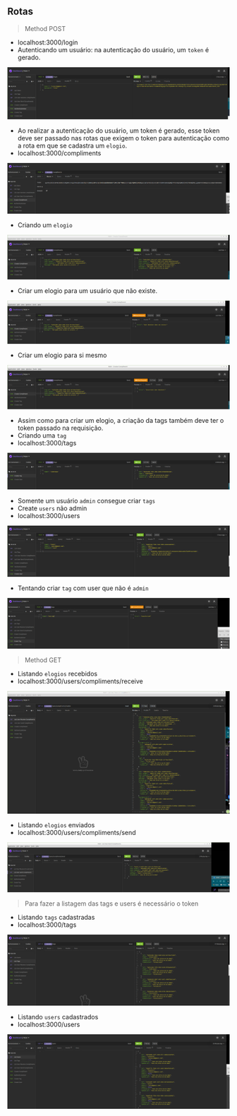 ## Rotas

> Method POST

- localhost:3000/login
- Autenticando um usuário: na autenticação do usuário, um `token` é gerado.

![](../images/user-auth.png)

- Ao realizar a autenticação do usuário, um token é gerado, esse token deve ser passado nas rotas que exigem o token para autenticação como a rota em que se cadastra um `elogio`.
- localhost:3000/compliments

![](../images/token-compliment.png)

- Criando um `elogio`

![](../images/elogio.png)

- Criar um elogio para um usuário que não existe.

![](../images/elogio-user-inexistente.png)

- Criar um elogio para si mesmo

![](../images/elogioparasimesmo.png)

- Assim como para criar um elogio, a criação da tags também deve ter o token passado na requisição.
- Criando uma `tag`
- localhost:3000/tags

![](../images/tags.png)

- Somente um usuário `admin` consegue criar `tags`
- Create `users` não admin
- localhost:3000/users

![](../images/create-user.png)

- Tentando criar `tag` com user que não é `admin`

![](../images/new-tag-user-nao-admin.png)

> Method GET

- Listando `elogios` recebidos
- localhost:3000/users/compliments/receive

![](../images/list-receive-compliments.png)

- Listando `elogios` enviados
- localhost:3000/users/compliments/send

![](../images/list-send-compliments.png)

> Para fazer a listagem das tags e users é necessário o token

- Listando `tags` cadastradas
- localhost:3000/tags

![](../images/tag-list.png)

- Listando `users` cadastrados
- localhost:3000/users

![](../images/user-list.png)